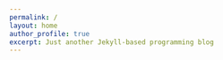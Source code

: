 ```yaml
---
permalink: /
layout: home
author_profile: true
excerpt: Just another Jekyll-based programming blog
---
```

